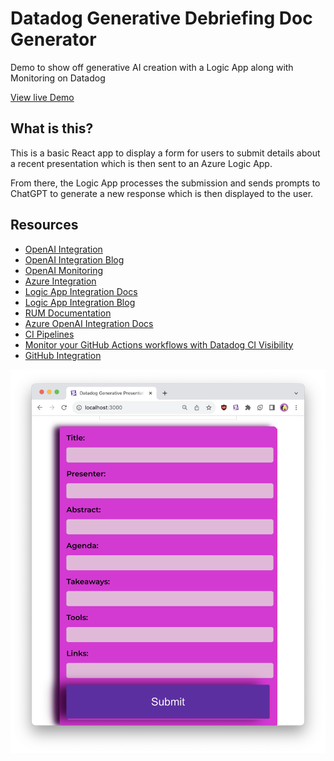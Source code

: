 # Datadog Generative Debriefing Doc Generator
Demo to show off generative AI creation with a Logic App along with Monitoring on Datadog

[View live Demo](https://purple-desert-0fca51310.3.azurestaticapps.net)

## What is this?
This is a basic React app to display a form for users to submit details about a recent presentation which is then sent to an Azure Logic App.

From there, the Logic App processes the submission and sends prompts to ChatGPT to generate a new response which is then displayed to the user.

## Resources

- [OpenAI Integration](https://dtdg.co/4a7SVo1)
- [OpenAI Integration Blog](https://dtdg.co/4bMALK3)
- [OpenAI Monitoring](https://dtdg.co/3WyylKp)
- [Azure Integration](https://dtdg.co/3yl1H4P)
- [Logic App Integration Docs](https://dtdg.co/4aeSXut)
- [Logic App Integration Blog](https://dtdg.co/3QBb1YT)
- [RUM Documentation](https://dtdg.co/3V1HiuR)
- [Azure OpenAI Integration Docs](https://dtdg.co/4aZLxwl)
- [CI Pipelines](https://dtdg.co/4doM5NQ)
- [Monitor your GitHub Actions workflows with Datadog CI Visibility](https://dtdg.co/3QEAIb0)
- [GitHub Integration](https://dtdg.co/3UwZbQC)

![UI screenshot](images/screenshot.png)





